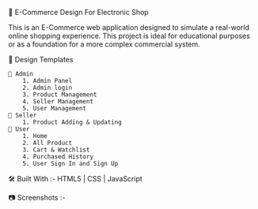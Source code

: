 🛒 E-Commerce Design For Electronic Shop

This is an E-Commerce web application designed to simulate a real-world online shopping experience. This project is ideal for educational purposes or as a foundation for a more complex commercial system.

🔧 Design Templates

    👤 Admin
        1. Admin Panel
        2. Admin login
        3. Product Management
        4. Seller Management
        5. User Management
    👤 Seller
        1. Product Adding & Updating
    👤 User
        1. Home
        2. All Product
        3. Cart & Watchlist
        4. Purchased History
        5. User Sign In and Sign Up
        
🛠️ Built With :-   HTML5 | CSS | JavaScript

 📷 Screenshots :-





 
